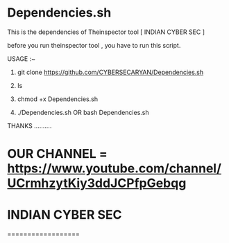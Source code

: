 # Dependencies.sh
This is the dependencies of Theinspector tool [ INDIAN CYBER SEC ]

before you run theinspector tool , you have to run this script.

USAGE :~

1.  git clone https://github.com/CYBERSECARYAN/Dependencies.sh

2.  ls

3.  chmod +x Dependencies.sh

4.  ./Dependencies.sh     OR   bash Dependencies.sh


THANKS ..........

# OUR CHANNEL =   https://www.youtube.com/channel/UCrmhzytKiy3ddJCPfpGebqg

# INDIAN CYBER SEC 
==================
